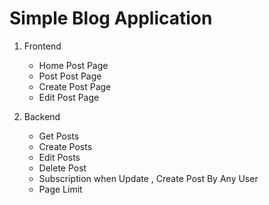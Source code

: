 # Simple Blog Application

1. Frontend
    - Home Post Page
    - Post Post Page
    - Create Post Page 
    - Edit Post Page

2. Backend
    - Get Posts
    - Create Posts
    - Edit Posts 
    - Delete Post
    - Subscription when Update , Create Post By Any User 
    - Page Limit
